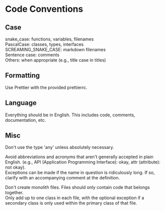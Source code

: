 # Code Conventions

## Case

snake_case: functions, variables, filenames <br>
PascalCase: classes, types, interfaces <br>
SCREAMING_SNAKE_CASE: markdown filenames <br>
Sentence case: comments <br>
Others: when appropriate (e.g., title case in titles) <br>

## Formatting

Use Prettier with the provided prettierrc.

## Language

Everything should be in English. This includes code, comments, documentation, etc.

## Misc

Don't use the type 'any' unless absolutely necessary.

Avoid abbreviations and acronyms that aren't generally accepted in plain English. (e.g., API (Application Programming Interface): okay, attr (attribute): not okay). <br>
Exceptions can be made if the name in question is ridiculously long. If so, clarify with an accompanying comment at the definition.

Don't create monolith files. Files should only contain code that belongs together. <br>
Only add up to one class in each file, with the optional exception if a secondary class is only used within the primary class of that file.
